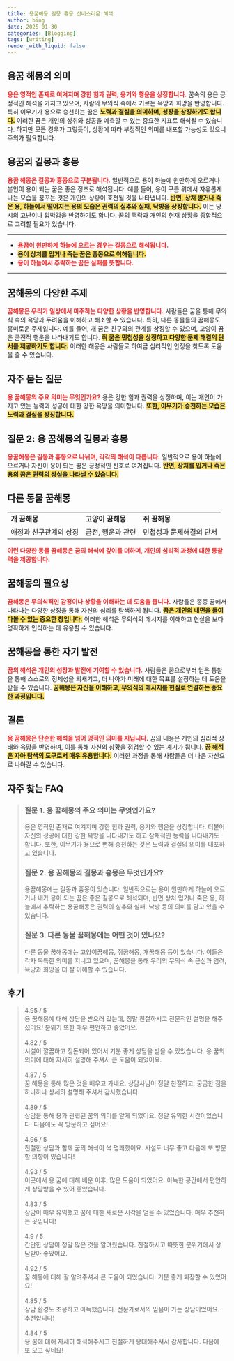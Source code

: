 ```yaml
---
title: 용꿈해몽 길몽 흉몽 신비스러운 해석
author: bing
date: 2025-01-30
categories: [Blogging]
tags: [writing]
render_with_liquid: false
---
```



<h2 id='용꿈 해몽의 의미'>용꿈 해몽의 의미</h2>

<p><b><span style="color: #ee2323;">용은 영적인 존재로 여겨지며 강한 힘과 권력, 용기와 행운을 상징합니다.</span></b> 꿈속의 용은 긍정적인 해석을 가지고 있으며, 사람의 무의식 속에서 기르는 욕망과 희망을 반영합니다. 특히 이무기가 용으로 승천하는 꿈은 <b><span style="background-color: #ffe066;">노력과 결실을 의미하며, 성장을 상징하기도 합니다.</span></b> 이러한 꿈은 개인의 성취와 성공을 예측할 수 있는 중요한 지표로 해석될 수 있습니다. 하지만 모든 경우가 그렇듯이, 상황에 따라 부정적인 의미를 내포할 가능성도 있으니 주의가 필요합니다.</p>

<h2 id='용꿈의 길몽과 흉몽'>용꿈의 길몽과 흉몽</h2>

<p><b><span style="color: #ee2323;">용꿈 해몽은 길몽과 흉몽으로 구분됩니다.</span></b> 일반적으로 용이 하늘에 원만하게 오르거나 본인이 용이 되는 꿈은 좋은 징조로 해석됩니다. 예를 들어, 용이 구름 위에서 자유롭게 나는 모습을 꿈꾸는 것은 개인의 상황이 호전될 것을 나타냅니다. <b><span style="background-color: #ffe066;">반면, 상처 받거나 죽은 용, 하늘에서 떨어지는 용의 모습은 권력의 실추와 실패, 낙방을 상징합니다.</span></b> 이는 당시의 고난이나 압박감을 반영하기도 합니다. 꿈의 맥락과 개인의 현재 상황을 종합적으로 고려할 필요가 있습니다.</p>

<hr />

<ul>
    <li><b><span style="color: #ee2323;">용꿈이 원만하게 하늘에 오르는 경우는 길몽으로 해석됩니다.</span></b></li>
    <li><b><span style="background-color: #ffe066;">용이 상처를 입거나 죽는 꿈은 흉몽으로 이해됩니다.</span></b></li>
    <li><b><span style="color: #ee2323;">용이 하늘에서 추락하는 꿈은 실패를 뜻합니다.</span></b></li>
</ul>

<hr />

<h2 id='꿈해몽의 다양한 주제'>꿈해몽의 다양한 주제</h2>

<p><b><span style="color: #ee2323;">꿈해몽은 우리가 일상에서 마주하는 다양한 상황을 반영합니다.</span></b> 사람들은 꿈을 통해 무의식 속의 욕망과 두려움을 이해하고 해소할 수 있습니다. 특히, 다른 동물들의 꿈해몽도 흥미로운 주제입니다. 예를 들어, 개 꿈은 친구와의 관계를 상징할 수 있으며, 고양이 꿈은 금전적 행운을 나타내기도 합니다. <b><span style="background-color: #ffe066;">쥐 꿈은 민첩성을 상징하고 다양한 문제 해결의 단서를 제공하기도 합니다.</span></b> 이러한 해몽은 사람들로 하여금 심리적인 안정을 찾도록 도움을 줄 수 있습니다.</p>

<h2 id='자주 묻는 질문'>자주 묻는 질문</h2>

<p><b><span style="color: #ee2323;">용 꿈해몽의 주요 의미는 무엇인가요?</span></b> 용은 강한 힘과 권력을 상징하며, 이는 개인이 가지고 있는 능력과 성공에 대한 강한 욕망을 의미합니다. <b><span style="background-color: #ffe066;">또한, 이무기가 승천하는 모습은 노력과 결실을 상징합니다.</span></b></p>

<h2 id='질문 2: 용 꿈해몽의 길몽과 흉몽'>질문 2: 용 꿈해몽의 길몽과 흉몽</h2>

<p><b><span style="color: #ee2323;">용꿈해몽은 길몽과 흉몽으로 나뉘며, 각각의 해석이 다릅니다.</span></b> 일반적으로 용이 하늘에 오르거나 자신이 용이 되는 꿈은 긍정적인 신호로 여겨집니다. <b><span style="background-color: #ffe066;">반면, 상처를 입거나 죽은 용의 꿈은 권력의 상실을 나타낼 수 있습니다.</span></b></p>

<h2 id='다른 동물 꿈해몽'>다른 동물 꿈해몽</h2>

<table>
    <tr>
        <td><b>개 꿈해몽</b></td>
        <td><b>고양이 꿈해몽</b></td>
        <td><b>쥐 꿈해몽</b></td>
    </tr>
    <tr>
        <td>애정과 친구관계의 상징</td>
        <td>금전, 행운과 관련</td>
        <td>민첩성과 문제해결의 단서</td>
    </tr>
</table>

<p><b><span style="color: #ee2323;">이런 다양한 동물 꿈해몽은 꿈의 해석에 깊이를 더하며, 개인의 심리적 과정에 대한 통찰력을 제공합니다.</span></b></p>

<h2 id='꿈해몽의 필요성'>꿈해몽의 필요성</h2>

<p><b><span style="color: #ee2323;">꿈해몽은 무의식적인 감정이나 상황을 이해하는 데 도움을 줍니다.</span></b> 사람들은 종종 꿈에서 나타나는 다양한 상징을 통해 자신의 심리를 탐색하게 됩니다. <b><span style="background-color: #ffe066;">꿈은 개인의 내면을 들여다볼 수 있는 중요한 창입니다.</span></b> 이러한 해석은 무의식의 메시지를 이해하고 현실을 보다 명확하게 인식하는 데 유용할 수 있습니다.</p>

<h2 id='꿈해몽을 통한 자기 발전'>꿈해몽을 통한 자기 발전</h2>

<p><b><span style="color: #ee2323;">꿈의 해석은 개인의 성장과 발전에 기여할 수 있습니다.</span></b> 사람들은 꿈으로부터 얻은 통찰을 통해 스스로의 정체성을 되새기고, 더 나아가 미래에 대한 목표를 설정하는 데 도움을 받을 수 있습니다. <b><span style="background-color: #ffe066;">꿈해몽은 자신을 이해하고, 무의식의 메시지를 현실로 연결하는 중요한 과정입니다.</span></b></p>

<h2 id='결론'>결론</h2>

<p><b><span style="color: #ee2323;">용 꿈해몽은 단순한 해석을 넘어 영적인 의미를 지닙니다.</span></b> 꿈의 내용은 개인의 심리적 상태와 욕망을 반영하며, 이를 통해 자신의 상황을 점검할 수 있는 계기가 됩니다. <b><span style="background-color: #ffe066;">꿈 해석은 자아 탐색의 도구로서 매우 유용합니다.</span></b> 이러한 과정을 통해 사람들은 더 나은 자신으로 나아갈 수 있습니다.</p>


<h2 id='자주_찾는_FAQ'>자주 찾는 FAQ</h2>
<div itemscope="" itemtype="https://schema.org/FAQPage"> 
<blockquote> 
<div itemscope="" itemprop="mainEntity" itemtype="https://schema.org/Question"> 
<h3 itemprop="name">질문 1. 용 꿈해몽의 주요 의미는 무엇인가요?</h3> 
<div itemscope="" itemprop="acceptedAnswer" itemtype="https://schema.org/Answer"> 
<span itemprop="text"> 
<p>용은 영적인 존재로 여겨지며 강한 힘과 권력, 용기와 행운을 상징합니다. 더불어 자신의 성공에 대한 강한 욕망을 나타내기도 하고 잠재적인 능력을 나타내기도 합니다. 또한, 이무기가 용으로 변해 승천하는 것은 노력과 결실의 의미를 내포하고 있습니다.</p> 
</span> 
</div> 
</div> 

<div itemscope="" itemprop="mainEntity" itemtype="https://schema.org/Question"> 
<h3 itemprop="name">질문 2. 용 꿈해몽의 길몽과 흉몽은 무엇인가요?</h3> 
<div itemscope="" itemprop="acceptedAnswer" itemtype="https://schema.org/Answer"> 
<span itemprop="text"> 
<p>용꿈해몽에는 길몽과 흉몽이 있습니다. 일반적으로는 용이 원만하게 하늘에 오르거나 내가 용이 되는 꿈은 좋은 길몽으로 해석되며, 반면 상처 입거나 죽은 용, 하늘에서 추락하는 용꿈해몽은 권력의 실추와 실패, 낙방 등의 의미를 담고 있을 수 있습니다.</p> 
</span> 
</div> 
</div> 

<div itemscope="" itemprop="mainEntity" itemtype="https://schema.org/Question"> 
<h3 itemprop="name">질문 3. 다른 동물 꿈해몽에는 어떤 것이 있나요?</h3> 
<div itemscope="" itemprop="acceptedAnswer" itemtype="https://schema.org/Answer"> 
<span itemprop="text"> 
<p>다른 동물 꿈해몽에는 고양이꿈해몽, 쥐꿈해몽, 개꿈해몽 등이 있습니다. 이들은 각자 독특한 의미를 지니고 있으며, 꿈해몽을 통해 우리의 무의식 속 근심과 염려, 욕망과 희망을 더 잘 이해할 수 있습니다.</p> 
</span> 
</div> 
</div> 
</blockquote> 
</div>
<h2 id='후기'>후기</h2>
<div itemscope itemtype="https://schema.org/Product">
  <blockquote>
  <div itemprop="review" itemscope itemtype="https://schema.org/Review">
      <div itemprop="reviewRating" itemscope itemtype="https://schema.org/Rating"> <span itemprop="ratingValue">4.95</span> / <span itemprop="bestRating">5</span> </div>
      <span itemprop="reviewBody">용 꿈해몽에 대해 상담을 받으러 갔는데, 정말 친절하시고 전문적인 설명을 해주셨어요! 분위기 또한 매우 편안하고 좋았어요.</span>
  </div>
  <br>
  <div itemprop="review" itemscope itemtype="https://schema.org/Review">
      <div itemprop="reviewRating" itemscope itemtype="https://schema.org/Rating"> <span itemprop="ratingValue">4.82</span> / <span itemprop="bestRating">5</span> </div>
      <span itemprop="reviewBody">시설이 깔끔하고 정돈되어 있어서 기분 좋게 상담을 받을 수 있었습니다. 용 꿈의 의미에 대해 자세히 설명해 주셔서 큰 도움이 되었어요.</span>
  </div>
  <br>
  <div itemprop="review" itemscope itemtype="https://schema.org/Review">
      <div itemprop="reviewRating" itemscope itemtype="https://schema.org/Rating"> <span itemprop="ratingValue">4.87</span> / <span itemprop="bestRating">5</span> </div>
      <span itemprop="reviewBody">꿈 해몽을 통해 많은 것을 배우고 가네요. 상담사님이 정말 친절하고, 궁금한 점을 하나하나 상세히 설명해 주셔서 감사했습니다.</span>
  </div>
  <br>
  <div itemprop="review" itemscope itemtype="https://schema.org/Review">
      <div itemprop="reviewRating" itemscope itemtype="https://schema.org/Rating"> <span itemprop="ratingValue">4.89</span> / <span itemprop="bestRating">5</span> </div>
      <span itemprop="reviewBody">상담을 통해 용과 관련된 꿈의 의미를 알게 되었어요. 정말 유익한 시간이었습니다. 다음에도 꼭 방문하고 싶어요!</span>
  </div>
  <br>
  <div itemprop="review" itemscope itemtype="https://schema.org/Review">
      <div itemprop="reviewRating" itemscope itemtype="https://schema.org/Rating"> <span itemprop="ratingValue">4.96</span> / <span itemprop="bestRating">5</span> </div>
      <span itemprop="reviewBody">친절한 상담과 함께 꿈의 해석이 썩 명쾌했어요. 시설도 너무 좋고 다음에 또 방문할 의향이 있습니다!</span>
  </div>
  <br>
  <div itemprop="review" itemscope itemtype="https://schema.org/Review">
      <div itemprop="reviewRating" itemscope itemtype="https://schema.org/Rating"> <span itemprop="ratingValue">4.93</span> / <span itemprop="bestRating">5</span> </div>
      <span itemprop="reviewBody">이곳에서 용 꿈에 대해 배운 이후, 많은 도움이 되었어요. 아늑한 공간에서 편안하게 상담받을 수 있어 좋았습니다.</span>
  </div>
  <br>
  <div itemprop="review" itemscope itemtype="https://schema.org/Review">
      <div itemprop="reviewRating" itemscope itemtype="https://schema.org/Rating"> <span itemprop="ratingValue">4.83</span> / <span itemprop="bestRating">5</span> </div>
      <span itemprop="reviewBody">상담이 매우 유익했고 꿈에 대한 새로운 시각을 얻을 수 있었습니다. 매우 추천하는 곳입니다!</span>
  </div>
  <br>
  <div itemprop="review" itemscope itemtype="https://schema.org/Review">
      <div itemprop="reviewRating" itemscope itemtype="https://schema.org/Rating"> <span itemprop="ratingValue">4.9</span> / <span itemprop="bestRating">5</span> </div>
      <span itemprop="reviewBody">간단한 상담이 정말 많은 것을 알려줬습니다. 친절하시고 따뜻한 분위기에서 상담받아 좋았어요.</span>
  </div>
  <br>
  <div itemprop="review" itemscope itemtype="https://schema.org/Review">
      <div itemprop="reviewRating" itemscope itemtype="https://schema.org/Rating"> <span itemprop="ratingValue">4.92</span> / <span itemprop="bestRating">5</span> </div>
      <span itemprop="reviewBody">꿈 해몽에 대해 잘 알려주셔서 큰 도움이 되었습니다. 기분 좋게 퇴장할 수 있었어요!</span>
  </div>
  <br>
  <div itemprop="review" itemscope itemtype="https://schema.org/Review">
      <div itemprop="reviewRating" itemscope itemtype="https://schema.org/Rating"> <span itemprop="ratingValue">4.85</span> / <span itemprop="bestRating">5</span> </div>
      <span itemprop="reviewBody">상담 환경도 조용하고 아늑했습니다. 전문가로서의 믿음이 가는 상담이었어요. 추천합니다!</span>
  </div>
  <br>
  <div itemprop="review" itemscope itemtype="https://schema.org/Review">
      <div itemprop="reviewRating" itemscope itemtype="https://schema.org/Rating"> <span itemprop="ratingValue">4.84</span> / <span itemprop="bestRating">5</span> </div>
      <span itemprop="reviewBody">용 꿈에 대해 자세히 해석해주시고 친절하게 응대해주셔서 감사합니다. 다음에 또 오고 싶네요!</span>
  </div>
  </blockquote>
</div>
